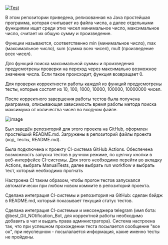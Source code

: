 [![Test](https://github.com/nibleo/TZ_2/actions/workflows/main.yml/badge.svg)](https://github.com/nibleo/TZ_2/actions/workflows/main.yml)

В этом репозитории приведена, релизованная на Java простейшая программа, которая считывает из файла числа, а далее отдельными функциями ищет среди этих чисел минимальное число, максимальное число, считает их общую сумму и произведение.

Функции называются, соответственно min (минимальное число), max (максимальное число), sum (сумма всех чисел), mult (произведение всех чисел).

Для функций поиска максимальной суммы и произведения предусмотрены проверки на переход через максимально возможное значение числа. Если такое происходит, функция возвращает 0.

Для проверки корректности работы каждой из функций предусмотрены тесты, которые состоят из 10, 100, 1000, 10000, 100000, 10000000 чисел.

После корректного завершения работы тестов была получена диаграмма, описывающая зависимость время работы метода поиска максимума от количества чисел во входном файле.

![image](https://github.com/nibleo/TZ_2/assets/167456991/76d6df05-6b8b-4ea5-ae4f-85348a3af7bf)

Был заведён репозиторий для этого проекта на GitHub, оформлен простейший README.md. Загружены в репозиторий файлы проекта (код, тесты, README.md).

Была подключена к проекту CI-система GitHub Actions. Обеспечена возможность запуска тестов в ручном режиме, по щелчку кнопки в веб-интерфейсе CI-системы. Для этого необходимо перейти во вкладку Actions, выбрать ManualTests, далее выбрать run workflow и выбрать тест, который необходимо прогнать

Настроена CI таким образом, чтобы прогон тестов запускался автоматически при любом новом коммите в репозиторий проекта.

Сделана интеграция CI-системы и репозитория на GitHub: сделан бэйдж в README.md, который показывает текущий статус тестов.

Сделана интеграция CI-системыи и мессенджера telegram (имя бота: @best_Git_NOtification_Bot, для корректной работы необходимо добавить в чат и выдать права администратора). Система настроена так, что при успешном прохождении теста посылается сообщение "все ок", при неуспешном - посылалается информация, какие именно тесты не пройдены.
